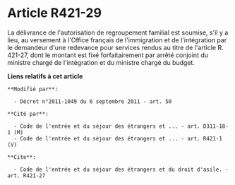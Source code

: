# Article R421-29

La délivrance de l'autorisation de regroupement familial est soumise, s'il y a lieu, au versement à l'Office français de
l'immigration et de l'intégration par le demandeur d'une redevance pour services rendus au titre de l'article R. 421-27, dont
le montant est fixé forfaitairement par arrêté conjoint du ministre chargé de l'intégration et du ministre chargé du budget.

**Liens relatifs à cet article**

	**Modifié par**:

	  - Décret n°2011-1049 du 6 septembre 2011 - art. 50

	**Cité par**:

	  - Code de l'entrée et du séjour des étrangers et ... - art. D311-18-1 (M)
	  - Code de l'entrée et du séjour des étrangers et ... - art. R421-1 (V)

	**Cite**:

	  - Code de l'entrée et du séjour des étrangers et du droit d'asile. - art. R421-27
